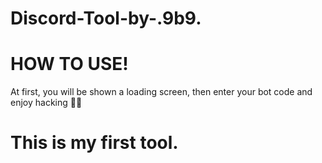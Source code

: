 # Discord-Tool-by-.9b9.

# HOW TO USE!
At first, you will be shown a loading screen, then enter your bot code and enjoy hacking 👍🏻

# This is my first tool.
